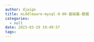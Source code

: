 ```yaml
---
author: djaigo
title: middleware-mysql-8-00-基础篇-数据
categories:
  - null
date: 2023-03-29 19:49:57
tags:
---
```

